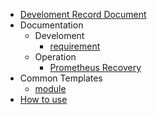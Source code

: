 * [Develoment Record Document](/)
* Documentation
  * Develoment
    * [requirement](deployment/requirement)
  * Operation
    * [Prometheus Recovery](ops/Prometheus_recovery)
* Common Templates
  * [module](_glossary)
* [How to use](howto/docsify)
